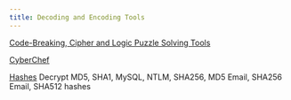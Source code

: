 ```yaml
---
title: Decoding and Encoding Tools
---
```


[Code-Breaking, Cipher and Logic Puzzle Solving Tools](https://www.boxentriq.com/)

[CyberChef](https://gchq.github.io/CyberChef/)

[Hashes](https://hashes.com/en/decrypt/hash)
Decrypt MD5, SHA1, MySQL, NTLM, SHA256, MD5 Email, SHA256 Email, SHA512 hashes
